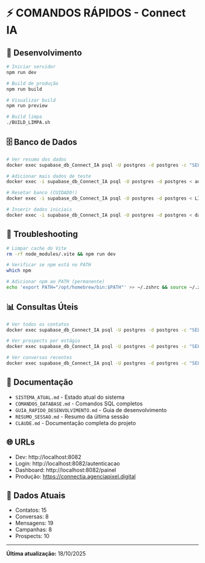 # ⚡ COMANDOS RÁPIDOS - Connect IA

## 🚀 Desenvolvimento

```bash
# Iniciar servidor
npm run dev

# Build de produção
npm run build

# Visualizar build
npm run preview

# Build limpa
./BUILD_LIMPA.sh
```

## 🗄️ Banco de Dados

```bash
# Ver resumo dos dados
docker exec supabase_db_Connect_IA psql -U postgres -d postgres -c "SELECT 'Contatos:', COUNT(*) FROM public.contacts UNION ALL SELECT 'Conversas:', COUNT(*) FROM public.conversations UNION ALL SELECT 'Mensagens:', COUNT(*) FROM public.messages UNION ALL SELECT 'Campanhas:', COUNT(*) FROM public.campaigns UNION ALL SELECT 'Prospects:', COUNT(*) FROM public.prospects;"

# Adicionar mais dados de teste
docker exec -i supabase_db_Connect_IA psql -U postgres -d postgres < adicionar_mais_dados.sql

# Resetar banco (CUIDADO!)
docker exec -i supabase_db_Connect_IA psql -U postgres -d postgres < LIMPAR_SUPABASE_COMPLETO.sql

# Inserir dados iniciais
docker exec -i supabase_db_Connect_IA psql -U postgres -d postgres < dados_exemplo.sql
```

## 🐛 Troubleshooting

```bash
# Limpar cache do Vite
rm -rf node_modules/.vite && npm run dev

# Verificar se npm está no PATH
which npm

# Adicionar npm ao PATH (permanente)
echo 'export PATH="/opt/homebrew/bin:$PATH"' >> ~/.zshrc && source ~/.zshrc
```

## 📊 Consultas Úteis

```bash
# Ver todos os contatos
docker exec supabase_db_Connect_IA psql -U postgres -d postgres -c "SELECT full_name, email, status FROM public.contacts;"

# Ver prospects por estágio
docker exec supabase_db_Connect_IA psql -U postgres -d postgres -c "SELECT pipeline_stage, COUNT(*), SUM(value) FROM public.prospects GROUP BY pipeline_stage;"

# Ver conversas recentes
docker exec supabase_db_Connect_IA psql -U postgres -d postgres -c "SELECT c.status, co.full_name, c.last_message_at FROM public.conversations c LEFT JOIN public.contacts co ON c.contact_id = co.id ORDER BY c.last_message_at DESC LIMIT 5;"
```

## 📖 Documentação

- `SISTEMA_ATUAL.md` - Estado atual do sistema
- `COMANDOS_DATABASE.md` - Comandos SQL completos
- `GUIA_RAPIDO_DESENVOLVIMENTO.md` - Guia de desenvolvimento
- `RESUMO_SESSAO.md` - Resumo da última sessão
- `CLAUDE.md` - Documentação completa do projeto

## 🌐 URLs

- Dev: http://localhost:8082
- Login: http://localhost:8082/autenticacao
- Dashboard: http://localhost:8082/painel
- Produção: https://connectia.agenciapixel.digital

## 💾 Dados Atuais

- Contatos: 15
- Conversas: 8
- Mensagens: 19
- Campanhas: 8
- Prospects: 10

---

**Última atualização:** 18/10/2025
